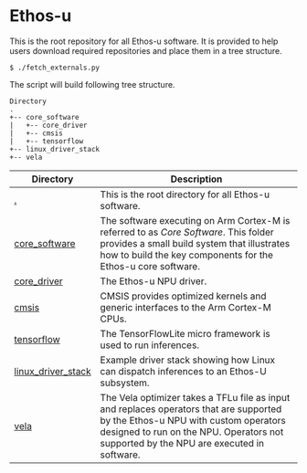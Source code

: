 # Ethos-u

This is the root repository for all Ethos-u software. It is provided to help
users download required repositories and place them in a tree structure.

```
$ ./fetch_externals.py
```

The script will build following tree structure.

```
Directory
.
+-- core_software
|   +-- core_driver
|   +-- cmsis
|   +-- tensorflow
+-- linux_driver_stack
+-- vela
```

| Directory | Description |
--- | ---
| [.](https://review.mlplatform.org/plugins/gitiles/ml/ethos-u/ethos-u) | This is the root directory for all Ethos-u software. |
| [core_software](https://review.mlplatform.org/plugins/gitiles/ml/ethos-u/ethos-u-core-software) | The software executing on Arm Cortex-M is referred to as _Core Software_. This folder provides a small build system that illustrates how to build the key components for the Ethos-u core software. |
| [core_driver](https://review.mlplatform.org/plugins/gitiles/ml/ethos-u/ethos-u-core-driver) | The Ethos-u NPU driver. |
| [cmsis](https://github.com/ARM-software/CMSIS_5) | CMSIS provides optimized kernels and generic interfaces to the Arm Cortex-M CPUs. |
| [tensorflow](https://github.com/tensorflow/tensorflow) | The TensorFlowLite micro framework is used to run inferences. |
| [linux_driver_stack](https://review.mlplatform.org/plugins/gitiles/ml/ethos-u/ethos-u-linux-driver-stack) | Example driver stack showing how Linux can dispatch inferences to an Ethos-U subsystem. |
| [vela](https://review.mlplatform.org/plugins/gitiles/ml/ethos-u/ethos-u-vela) | The Vela optimizer takes a TFLu file as input and replaces operators that are supported by the Ethos-u NPU with custom operators designed to run on the NPU. Operators not supported by the NPU are executed in software. |
